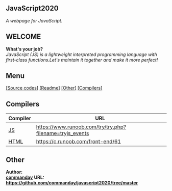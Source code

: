 ## JavaScript2020
*A webpage for JavaScript.*
## WELCOME
**What's your job?**
</br>
*JavaScript (JS) is a lightweight interpreted programming language with first-class functions.Let's maintain it together and make it more perfect!*
## Menu
[[Source codes]](https://github.com/commanday/JavaScript2020/tree/master/JavaScript%20source%20code)
[[Readme]](https://github.com/commanday/JavaScript2020/blob/master/README.md)
[[Other]](https://github.com/commanday/JavaScript2020/tree/master/.github)
[[Compilers]](https://github.com/commanday/JavaScript2020/tree/master/Compilers)
## Compilers
| Compiler | URL |
| ------ | ------ |
| [JS](https://www.runoob.com/try/try.php?filename=tryjs_events) | https://www.runoob.com/try/try.php?filename=tryjs_events |
| [HTML](https://c.runoob.com/front-end/61) | https://c.runoob.com/front-end/61 |
## Other
__Author:
</br>
[commanday](https://github.com/commanday)__
__URL:
</br>
https://github.com/commanday/javascript2020/tree/master__
